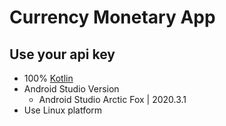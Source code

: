 # Currency Monetary App
## Use your api key
- 100% [Kotlin](https://kotlinlang.org/)
- Android Studio Version
  - Android Studio Arctic Fox | 2020.3.1
- Use Linux platform